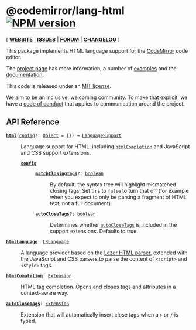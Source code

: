 <!-- NOTE: README.md is generated from src/README.md -->

# @codemirror/lang-html [![NPM version](https://img.shields.io/npm/v/@codemirror/lang-html.svg)](https://www.npmjs.org/package/@codemirror/lang-html)

[ [**WEBSITE**](https://codemirror.net/) | [**ISSUES**](https://github.com/codemirror/dev/issues) | [**FORUM**](https://discuss.codemirror.net/c/next/) | [**CHANGELOG**](https://github.com/codemirror/lang-html/blob/main/CHANGELOG.md) ]

This package implements HTML language support for the
[CodeMirror](https://codemirror.net/) code editor.

The [project page](https://codemirror.net/) has more information, a
number of [examples](https://codemirror.net/examples/) and the
[documentation](https://codemirror.net/docs/).

This code is released under an
[MIT license](https://github.com/codemirror/lang-html/tree/main/LICENSE).

We aim to be an inclusive, welcoming community. To make that explicit,
we have a [code of
conduct](http://contributor-covenant.org/version/1/1/0/) that applies
to communication around the project.

## API Reference

<dl>
<dt id="user-content-html">
  <code><strong><a href="#user-content-html">html</a></strong>(<a id="user-content-html^config" href="#user-content-html^config">config</a>&#8288;?: <a href="https://developer.mozilla.org/en-US/docs/Web/JavaScript/Reference/Global_Objects/Object">Object</a> = {}) → <a href="https://codemirror.net/docs/ref#language.LanguageSupport">LanguageSupport</a></code></dt>

<dd><p>Language support for HTML, including
<a href="#user-content-htmlcompletion"><code>htmlCompletion</code></a> and JavaScript and
CSS support extensions.</p>
<dl><dt id="user-content-html^config">
  <code><strong><a href="#user-content-html^config">config</a></strong></code></dt>

<dd><dl><dt id="user-content-html^config.matchclosingtags">
  <code><strong><a href="#user-content-html^config.matchclosingtags">matchClosingTags</a></strong>&#8288;?: <a href="https://developer.mozilla.org/en-US/docs/Web/JavaScript/Reference/Global_Objects/Boolean">boolean</a></code></dt>

<dd><p>By default, the syntax tree will highlight mismatched closing
tags. Set this to <code>false</code> to turn that off (for example when you
expect to only be parsing a fragment of HTML text, not a full
document).</p>
</dd><dt id="user-content-html^config.autoclosetags">
  <code><strong><a href="#user-content-html^config.autoclosetags">autoCloseTags</a></strong>&#8288;?: <a href="https://developer.mozilla.org/en-US/docs/Web/JavaScript/Reference/Global_Objects/Boolean">boolean</a></code></dt>

<dd><p>Determines whether <a href="#user-content-autoclosetags"><code>autoCloseTags</code></a>
is included in the support extensions. Defaults to true.</p>
</dd></dl></dd></dl></dd>
<dt id="user-content-htmllanguage">
  <code><strong><a href="#user-content-htmllanguage">htmlLanguage</a></strong>: <a href="https://codemirror.net/docs/ref#language.LRLanguage">LRLanguage</a></code></dt>

<dd><p>A language provider based on the <a href="https://github.com/lezer-parser/html">Lezer HTML
parser</a>, extended with the
JavaScript and CSS parsers to parse the content of <code>&lt;script&gt;</code> and
<code>&lt;style&gt;</code> tags.</p>
</dd>
<dt id="user-content-htmlcompletion">
  <code><strong><a href="#user-content-htmlcompletion">htmlCompletion</a></strong>: <a href="https://codemirror.net/docs/ref#state.Extension">Extension</a></code></dt>

<dd><p>HTML tag completion. Opens and closes tags and attributes in a
context-aware way.</p>
</dd>
<dt id="user-content-autoclosetags">
  <code><strong><a href="#user-content-autoclosetags">autoCloseTags</a></strong>: <a href="https://codemirror.net/docs/ref#state.Extension">Extension</a></code></dt>

<dd><p>Extension that will automatically insert close tags when a <code>&gt;</code> or
<code>/</code> is typed.</p>
</dd>
</dl>
